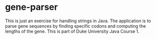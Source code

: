 # gene-parser
This is just an exercise for handling strings in Java. The application is to parse gene sequences by finding specific codons and computing the lengths of the gene. This is part of Duke University Java Course 1.
